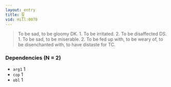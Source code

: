 ```yaml
---
layout: entry
title: སྐྱོ་
vid: Hill:0078
---
```

> To be sad, to be gloomy DK\. 1\. To be irritated\. 2\. To be disaffected DS\. 1\. To be sad, to be miserable\. 2\. To be fed up with, to be weary of, to be disenchanted with, to have distaste for TC\.


### Dependencies (N = 2)
* `arg1` 1
* `cop` 1
* `obl` 1
